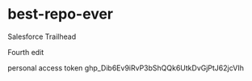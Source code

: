 # best-repo-ever
Salesforce Trailhead

Fourth edit

personal access token
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